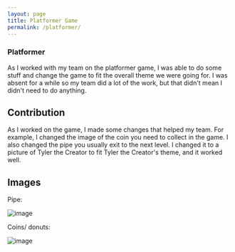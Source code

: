 ```yaml
---
layout: page
title: Platformer Game
permalink: /platformer/
---
```


### Platformer

As I worked with my team on the platformer game, I was able to do some stuff and change the game to fit the overall theme we were going for. I was absent for a while so my team did a lot of the work, but that didn't mean I didn't need to do anything. 

## Contribution

As I worked on the game, I made some changes that helped my team. For example, I changed the image of the coin you need to collect in the game. I also changed the pipe you usually exit to the next level. I changed it to a picture of Tyler the Creator to fit Tyler the Creator's theme, and it worked well.

## Images

Pipe: 

![image](https://github.com/user-attachments/assets/fb452256-9607-4442-9795-b590e6652341)

Coins/ donuts:

![image](https://github.com/user-attachments/assets/0260d917-9aaa-4084-9530-19de66f91eac)
